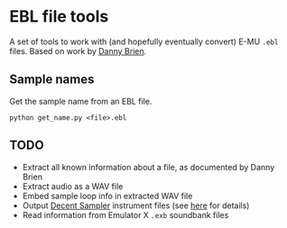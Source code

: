 # EBL file tools

A set of tools to work with (and hopefully eventually convert) E-MU `.ebl` files. Based on work by [Danny Brien](https://www.dannybrien.com/ebl/).

## Sample names

Get the sample name from an EBL file.

```shell
python get_name.py <file>.ebl
```

## TODO

- Extract all known information about a file, as documented by Danny Brien
- Extract audio as a WAV file
- Embed sample loop info in extracted WAV file
- Output [Decent Sampler](https://www.decentsamples.com/product/decent-sampler-plugin/) instrument files (see [here](https://www.decentsamples.com/docs/format-documentation.html) for details)
- Read information from Emulator X `.exb` soundbank files
